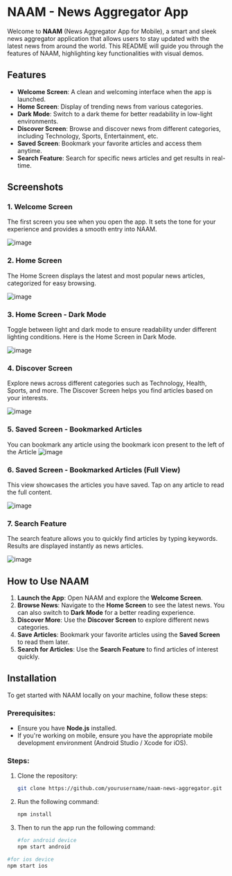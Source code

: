 # NAAM - News Aggregator App

Welcome to **NAAM** (News Aggregator App for Mobile), a smart and sleek news aggregator application that allows users to stay updated with the latest news from around the world. This README will guide you through the features of NAAM, highlighting key functionalities with visual demos.

## Features

- **Welcome Screen**: A clean and welcoming interface when the app is launched.
- **Home Screen**: Display of trending news from various categories.
- **Dark Mode**: Switch to a dark theme for better readability in low-light environments.
- **Discover Screen**: Browse and discover news from different categories, including Technology, Sports, Entertainment, etc.
- **Saved Screen**: Bookmark your favorite articles and access them anytime.
- **Search Feature**: Search for specific news articles and get results in real-time.

## Screenshots

### 1. **Welcome Screen**
The first screen you see when you open the app. It sets the tone for your experience and provides a smooth entry into NAAM.

![image](https://github.com/user-attachments/assets/01313b6e-a8ae-48a4-927f-0343753349a1)


### 2. **Home Screen**
The Home Screen displays the latest and most popular news articles, categorized for easy browsing.

![image](https://github.com/user-attachments/assets/1255e208-e72d-4709-8039-3505b2c50b4d)


### 3. **Home Screen - Dark Mode**
Toggle between light and dark mode to ensure readability under different lighting conditions. Here is the Home Screen in Dark Mode.

![image](https://github.com/user-attachments/assets/41e4b17f-6b11-40bd-a5c1-bf3413de1bc5)


### 4. **Discover Screen**
Explore news across different categories such as Technology, Health, Sports, and more. The Discover Screen helps you find articles based on your interests.

![image](https://github.com/user-attachments/assets/953373a2-f9c7-437a-8f50-b191d764b4e6)


### 5. **Saved Screen - Bookmarked Articles**
You can bookmark any article using the bookmark icon present to the left of the Article
![image](https://github.com/user-attachments/assets/cb4751ee-2d4e-43c5-961c-4be3b7104dc7)


### 6. **Saved Screen - Bookmarked Articles (Full View)**
This view showcases the articles you have saved. Tap on any article to read the full content.

![image](https://github.com/user-attachments/assets/ae3431fc-70a8-4fb5-aaa6-8323b78c8c07)


### 7. **Search Feature**
The search feature allows you to quickly find articles by typing keywords. Results are displayed instantly as news articles.

![image](https://github.com/user-attachments/assets/db4ddebb-299d-4980-8cc5-c6676de2626d)


## How to Use NAAM

1. **Launch the App**: Open NAAM and explore the **Welcome Screen**.
2. **Browse News**: Navigate to the **Home Screen** to see the latest news. You can also switch to **Dark Mode** for a better reading experience.
3. **Discover More**: Use the **Discover Screen** to explore different news categories.
4. **Save Articles**: Bookmark your favorite articles using the **Saved Screen** to read them later.
5. **Search for Articles**: Use the **Search Feature** to find articles of interest quickly.

## Installation

To get started with NAAM locally on your machine, follow these steps:

### Prerequisites:
- Ensure you have **Node.js** installed.
- If you're working on mobile, ensure you have the appropriate mobile development environment (Android Studio / Xcode for iOS).

### Steps:

1. Clone the repository:

   ```bash
   git clone https://github.com/yourusername/naam-news-aggregator.git
2. Run the following command:
   ```bash
   npm install
3. Then to run the app run the following command:
   ```bash
   #for android device
   npm start android
  ```bash
  #for ios device
  npm start ios

